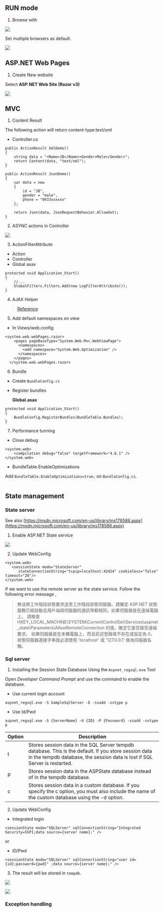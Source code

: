 ## RUN mode

1. Browse with

![](assets\002.PNG)


Set multiple browsers as default.

![](assets\003.PNG)


## ASP.NET Web Pages 


1. Create New website

Select **ASP.NET Web Site (Razor v3)**

![](assets\001.PNG)




## MVC 

1. Content Result

The following action will return content-type:text/xml

* Controller.cs

```
public ActionResult XmlDemo()
{
    string data = "<Name>JB</Name><Gender>Male</Gender>";
    return Content(data, "text/xml");
}

public ActionResult JsonDemo()
{
    var data = new
    {
        id = "JB",
        gender = "male",
        phone = "0933xxxxxx"
    };

    return Json(data, JsonRequestBehavior.AllowGet);
}
```


2. ASYNC actions in Controller 

![](assets/004.PNG)



3. ActionFilterAttribute

* Action
* Controller
* Global asax

```
protected void Application_Start()
{
    //...
    GlobalFilters.Filters.Add(new LogFilterAttribute());
}
```



4. AJAX Helper


> [Reference](http://www.c-sharpcorner.com/article/Asp-Net-mvc-ajax-helper/)


5. Add default namespaces on view

* In Views/web.config

```
<system.web.webPages.razor>
    <pages pageBaseType="System.Web.Mvc.WebViewPage">
      <namespaces>
        <add namespace="System.Web.Optimization" />
      </namespaces>
    </pages>
  </system.web.webPages.razor>
```


6. Bundle

  * Create `BundleConfig.cs`

  * Register bundles
    
    **Global.asax**

```
protected void Application_Start()
{
    BundleConfig.RegisterBundles(BundleTable.Bundles);
}
```


7. Performance tunning

* Close debug

```
<system.web>
    <compilation debug="false" targetFramework="4.6.1" />
</system.web>
```

* BundleTable.EnableOptimizations

Add `BundleTable.EnableOptimizations=true;` on `BundleConfig.cs`.

```

```



## State management

### State server

See also [https://msdn.microsoft.com/en-us/library/ms178586.aspx](https://msdn.microsoft.com/en-us/library/ms178586.aspx)

1. Enable ASP.NET State service

![](assets/005.PNG)

2. Update WebConfig

```
<system.web>
   <sessionState mode="StateServer"
      stateConnectionString="tcpip=localhost:42424" cookieless="false" timeout="20"/>
</system.web>
```

If we want to use the remote server as the state service.
Follow the following error message ,

> 無法將工作階段狀態要求送至工作階段狀態伺服器。請確定 ASP.NET 狀態服務已經啟動且用戶端與伺服器的通訊埠都相同。如果伺服器是在遠端電腦上，
> 請檢查 HKEY_LOCAL_MACHINE\SYSTEM\CurrentControlSet\Services\aspnet_state\Parameters\AllowRemoteConnection 的值，確定它是否接受遠端要求。
> 如果伺服器是在本機電腦上，而且前述登錄值不存在或設定為 0，狀態伺服器連接字串就必須使用 'localhost' 或 '127.0.0.1' 做為伺服器名稱。


### Sql server


1. Installing the Session State Database Using the `Aspnet_regsql.exe` Tool

Open *Developer Command Prompt* and use the command to enable the database.

* Use current login account

```
aspnet_regsql.exe -S SampleSqlServer -E -ssadd -sstype p
```

* Use Id/Pwd

```
aspnet_regsql.exe -S {ServerName} -U {ID} -P {Password} -ssadd -sstype p
```

| Option | Description |
|---|---|
| t  | Stores session data in the SQL Server tempdb database. This is the default. If you store session data in the tempdb database, the session data is lost if SQL Server is restarted.  |
| p  | Stores session data in the ASPState database instead of in the tempdb database.  |
| c  | Stores session data in a custom database. If you specify the c option, you must also include the name of the custom database using the -d option.  |


2. Update WebConfig

* Integrated login

```
<sessionState mode="SQLServer" sqlConnectionString="Integrated Security=SSPI;data source={server name};" />
```

or 

* ID/Pwd

```
<sessionState mode="SQLServer" sqlConnectionString="user id={id};password={pwd}" ;data source={server name};" />
```


3. The result will be stored in `tempdb`.


![](assets/006.PNG)


![](assets/007.PNG)








### Exception handling




